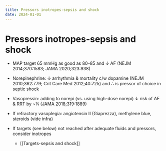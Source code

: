 ```yaml
---
title: Pressors inotropes-sepsis and shock
date: 2024-01-01
---
```

# Pressors inotropes-sepsis and shock


* MAP target 65 mmHg as good as 80–85 and ↓ AF (NEJM 2014;370:1583; JAMA 2020;323:938)

* Norepinephrine: ↓ arrhythmia & mortality c/w dopamine (NEJM 2010;362:779; Crit Care Med 2012;40:725) and ∴ is pressor of choice in septic shock

* Vasopressin: adding to norepi (vs. using high-dose norepi) ↓ risk of AF & RRT by ~¼ (JAMA 2018;319:1889)

* If refractory vasoplegia: angiotensin II (Giaprezza), methylene blue, steroids (vide infra)

* If targets (see below) not reached after adequate fluids and pressors, consider inotropes
	* [[Targets-sepsis and shock]]

